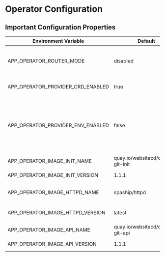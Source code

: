 # Operator Configuration

## Important Configuration Properties

| Environment Variable | Default | Description |
| ---------------------|---------|-------------|
| APP_OPERATOR_ROUTER_MODE | disabled | Router module. Values: `ingress` or `openshift` |
| APP_OPERATOR_PROVIDER_CRD_ENABLED | true | If `false` CRD is not watched |
| APP_OPERATOR_PROVIDER_ENV_ENABLED | false | If `true` then operator expects website definition via ENV variable. See [example](https://github.com/websitecd/operator/blob/main/manifests/config/k8s.yaml#L15) |
| APP_OPERATOR_IMAGE_INIT_NAME | quay.io/websitecd/content-git-init | Init image name |
| APP_OPERATOR_IMAGE_INIT_VERSION | 1.1.1 | Init image version |
| APP_OPERATOR_IMAGE_HTTPD_NAME | spaship/httpd | Httpd image name |
| APP_OPERATOR_IMAGE_HTTPD_VERSION | latest | Httpd image version |
| APP_OPERATOR_IMAGE_API_NAME | quay.io/websitecd/content-git-api | Api image name |
| APP_OPERATOR_IMAGE_API_VERSION | 1.1.1 | Api image version |

